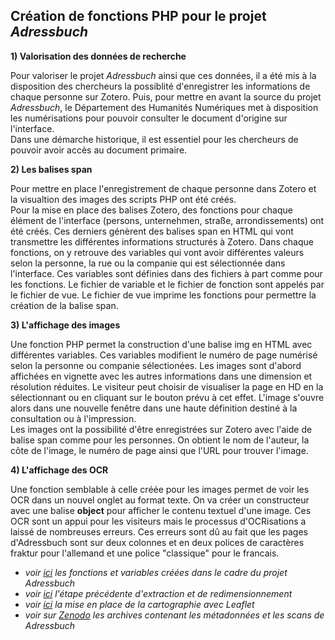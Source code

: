 **Création de fonctions PHP pour le projet _Adressbuch_**
-----------------------------------------------------------------
**1) Valorisation des données de recherche**

Pour valoriser le projet _Adressbuch_ ainsi que ces données, il a été mis à la disposition des chercheurs la possiblité d'enregistrer les informations de chaque personne sur Zotero. Puis, pour mettre en avant la source du projet _Adressbuch_, le Département des Humanités Numériques met à disposition les numérisations pour pouvoir consulter le document d'origine sur l'interface.  
Dans une démarche historique, il est essentiel pour les chercheurs de pouvoir avoir accès au document primaire. 

**2) Les balises span**

Pour mettre en place l'enregistrement de chaque personne dans Zotero et la visualtion des images des scripts PHP ont été créés.  
Pour la mise en place des balises Zotero, des fonctions pour chaque élément de l'interface (persons, unternehmen, straße, arrondissements) ont été créés. Ces derniers génèrent des balises span en HTML qui vont transmettre les différentes informations structurés à Zotero. Dans chaque fonctions, on y retrouve des variables qui vont avoir différentes valeurs selon la personne, la rue ou la companie qui est sélectionnée dans l'interface. Ces variables sont définies dans des fichiers à part comme pour les fonctions. Le fichier de variable et le fichier de fonction sont appelés par le fichier de vue. Le fichier de vue imprime les fonctions pour permettre la création de la balise span. 
  
**3) L'affichage des images**

Une fonction PHP permet la construction d'une balise img en HTML avec différentes variables. Ces variables modifient le numéro de page numérisé selon la personne ou companie sélectionées. Les images sont d'abord affichées en vignette avec les autres informations dans une dimension et résolution réduites. Le visiteur peut choisir de visualiser la page en HD en la sélectionnant ou en cliquant sur le bouton prévu à cet effet. L'image s'ouvre alors dans une nouvelle fenêtre dans une haute définition destiné à la consultation ou à l'impression.  
Les images ont la possibilité d'être enregistrées sur Zotero avec l'aide de balise span comme pour les personnes. On obtient le nom de l'auteur, la côte de l'image, le numéro de page ainsi que l'URL pour trouver l'image.

**4) L'affichage des OCR**

Une fonction semblable à celle créée pour les images permet de voir les OCR dans un nouvel onglet au format texte. On va créer un constructeur avec une balise **object** pour afficher le contenu textuel d'une image. Ces OCR sont un appui pour les visiteurs mais le processus d'OCRisations a laissé de nombreuses erreurs. Ces erreurs sont dû au fait que les pages d'Adressbuch sont sur deux colonnes et en deux polices de caractères fraktur pour l'allemand et une police "classique" pour le francais.

  
* _voir [ici](https://github.com/evirevialle/Adressbuch1854/tree/master/templates/functions) les fonctions et variables créées dans le cadre du projet Adressbuch_  
* _voir [ici](Extraction_metadonnees_redimensionnement.md) l'étape précédente d'extraction et de redimensionnement_
* _voir [ici](Cartographie.md) la mise en place de la cartographie avec Leaflet_
* _voir sur [Zenodo](https://doi.org/10.5281/zenodo.5524880) les archives contenant les métadonnées et les scans de Adressbuch_

